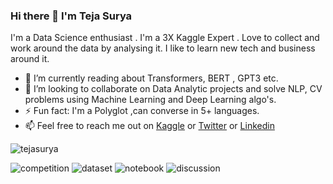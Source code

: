 ### Hi there 👋 I'm Teja Surya
I'm a Data Science enthusiast . I'm a 3X Kaggle Expert . Love to collect and work around the data by analysing it. I like to learn new tech and business around it. 

- 🌱 I’m currently reading about Transformers, BERT , GPT3 etc.
- 👯 I’m looking to collaborate on Data Analytic projects and solve  NLP, CV problems using Machine Learning and Deep Learning algo's.
- ⚡ Fun fact: I'm a Polyglot ,can converse in 5+ languages.
- 📫 Feel free to reach me out on [Kaggle](https://www.kaggle.com/tejasurya) or [Twitter](https://twitter.com/teja_surya_) or [Linkedin](https://www.linkedin.com/in/tejasurya/)

![tejasurya](https://road-to-kaggle-grandmaster.vercel.app/api/simple/tejasurya)

![competition](https://road-to-kaggle-grandmaster.vercel.app/api/badges/subinium/competition/light)
![dataset](https://road-to-kaggle-grandmaster.vercel.app/api/badges/tejasurya/dataset/light)
![notebook](https://road-to-kaggle-grandmaster.vercel.app/api/badges/tejasurya/notebook/light)
![discussion](https://road-to-kaggle-grandmaster.vercel.app/api/badges/tejasurya/discussion/light)


<?--
Here are some ideas to get you started:

- 🔭 I’m currently working on 
- 👯 I’m looking to collaborate on ...
- 🤔 I’m looking for help with ...
- 💬 Ask me about ...
- 📫 How to reach me: ...
- 😄 Pronouns: ...
-->
